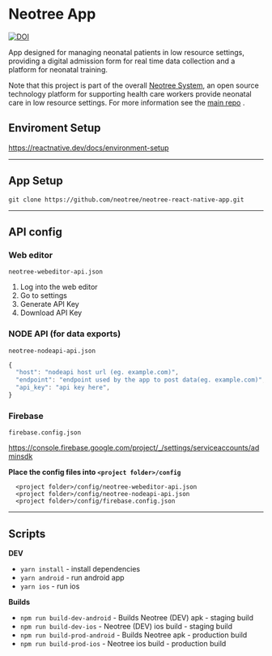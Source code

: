 # Neotree App

[![DOI](https://zenodo.org/badge/262277859.svg)](https://zenodo.org/badge/latestdoi/262277859)

App designed for managing neonatal patients in low resource settings, providing a digital admission form for real time data collection and a platform for neonatal training.

Note that this project is part of the overall [Neotree System](https://github.com/neotree/neotree), an open source technology platform for supporting health care workers provide neonatal care in low resource settings. For more information see the [main repo](https://github.com/neotree/neotree) .

## Enviroment Setup

https://reactnative.dev/docs/environment-setup


***

## App Setup

`git clone https://github.com/neotree/neotree-react-native-app.git`

***

## API config

### Web editor
`neotree-webeditor-api.json`

1. Log into the web editor
2. Go to settings
3. Generate API Key
4. Download API Key

### NODE API (for data exports)
`neotree-nodeapi-api.json`

```javascript
{
  "host": "nodeapi host url (eg. example.com)",
  "endpoint": "endpoint used by the app to post data(eg. example.com)",
  "api_key": "api key here",
}
```

### Firebase
`firebase.config.json`

https://console.firebase.google.com/project/_/settings/serviceaccounts/adminsdk

**Place the config files into `<project folder>/config`**

```
  <project folder>/config/neotree-webeditor-api.json
  <project folder>/config/neotree-nodeapi-api.json
  <project folder>/config/firebase.config.json
```

***

## Scripts

**DEV**
* `yarn install` - install dependencies
* `yarn android` - run android app
* `yarn ios` - run ios

**Builds**
* `npm run build-dev-android` - Builds Neotree (DEV) apk - staging build
* `npm run build-dev-ios` - Neotree (DEV) ios build - staging build
* `npm run build-prod-android` - Builds Neotree apk - production build
* `npm run build-prod-ios` - Neotree ios build - production build
